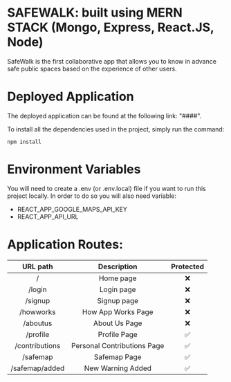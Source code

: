 # SAFEWALK: built using MERN STACK (Mongo, Express, React.JS, Node)

SafeWalk is the first collaborative app that allows you to know in advance safe public spaces based on the experience of other users.

# Deployed Application

The deployed application can be found at the following link: "####".

To install all the dependencies used in the project, simply run the command:

```
npm install
```

# Environment Variables

You will need to create a .env (or .env.local) file if you want to run this project locally. In order to do so you will also need variable:

- REACT_APP_GOOGLE_MAPS_API_KEY
- REACT_APP_API_URL

# Application Routes:

|              URL path               |        Description        | Protected |
| :---------------------------------: | :-----------------------: | :-------: |
|                  /                  |         Home page         |    ❌     |
|               /login                |        Login page         |    ❌     |
|               /signup               |        Signup page        |    ❌     |
|              /howworks              |    How App Works Page     |    ❌     |
|              /aboutus               |       About Us Page       |    ❌     |
|            /profile                 |     Profile Page          |    ✅     |
|            /contributions           |Personal Contributions Page|    ✅     |
|            /safemap                 |     Safemap Page          |    ✅     |
|          /safemap/added            |    New Warning Added      |    ✅     |


